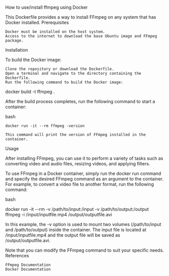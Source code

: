 How to use/install ffmpeg using Docker

This Dockerfile provides a way to install FFmpeg on any system that has Docker installed.
Prerequisites

    Docker must be installed on the host system.
    Access to the internet to download the base Ubuntu image and FFmpeg package.

Installation

To build the Docker image:

    Clone the repository or download the Dockerfile.
    Open a terminal and navigate to the directory containing the Dockerfile.
    Run the following command to build the Docker image:

docker build -t ffmpeg .

After the build process completes, run the following command to start a container:

bash

    docker run -it --rm ffmpeg -version

    This command will print the version of FFmpeg installed in the container.

Usage

After installing FFmpeg, you can use it to perform a variety of tasks such as converting video and audio files, resizing videos, and applying filters.

To use FFmpeg in a Docker container, simply run the docker run command and specify the desired FFmpeg command as an argument to the container. For example, to convert a video file to another format, run the following command:

bash

docker run -it --rm -v /path/to/input:/input -v /path/to/output:/output ffmpeg -i /input/inputfile.mp4 /output/outputfile.avi

In this example, the -v option is used to mount two volumes (/path/to/input and /path/to/output) inside the container. The input file is located at /input/inputfile.mp4 and the output file will be saved as /output/outputfile.avi.

Note that you can modify the FFmpeg command to suit your specific needs.
References

    FFmpeg Documentation
    Docker Documentation